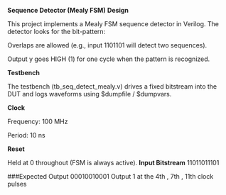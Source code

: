 **Sequence Detector (Mealy FSM)**
**Design**

This project implements a Mealy FSM sequence detector in Verilog.
The detector looks for the bit-pattern:

Overlaps are allowed (e.g., input 1101101 will detect two sequences).

Output y goes HIGH (1) for one cycle when the pattern is recognized.

**Testbench**

The testbench (tb_seq_detect_mealy.v) drives a fixed bitstream into the DUT and logs waveforms using $dumpfile / $dumpvars.

**Clock**

Frequency: 100 MHz

Period: 10 ns

**Reset**

Held at 0 throughout (FSM is always active).
**Input Bitstream**
11011011101

###Expected Output 00010010001 Output 1 at the 4th , 7th , 11th clock pulses
